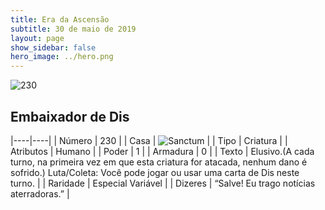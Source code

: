 ```yaml
---
title: Era da Ascensão
subtitle: 30 de maio de 2019
layout: page
show_sidebar: false
hero_image: ../hero.png
---
```


![230](https://cdn.keyforgegame.com/media/card_front/pt/435_230_JFG2HJ66332G_pt.png)

## Embaixador de Dis

|----|----|
| Número | 230 |
| Casa | ![Sanctum](https://archonarcana.com/images/thumb/c/c7/Sanctum.png/22px-Sanctum.png "Santuário") |
| Tipo | Criatura |
| Atributos | Humano |
| Poder | 1 |
| Armadura | 0 |
| Texto | Elusivo.(A cada turno, na primeira vez em que esta criatura for atacada, nenhum dano é sofrido.) Luta/Coleta: Você pode jogar ou usar uma carta de Dis neste turno. |
| Raridade | Especial Variável |
| Dizeres | “Salve! Eu trago notícias aterradoras.” |

